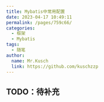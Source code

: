 ```yaml
---
title: Mybatis中常用配置
date: 2023-04-17 10:49:11
permalink: /pages/759c66/
categories:
  - 框架
  - Mybatis
tags:
  - 随笔
author: 
  name: Mr.Kusch
  link: https://github.com/kuschzzp
---
```

## TODO：待补充
